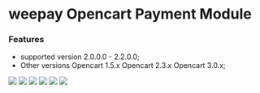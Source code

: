 # weepay Opencart Payment Module 
  ### Features
  
  - supported version  2.0.0.0 - 2.2.0.0;
  - Other versions Opencart 1.5.x  Opencart 2.3.x Opencart 3.0.x;

![](https://img.shields.io/github/stars/pandao/editor.md.svg) ![](https://img.shields.io/github/forks/pandao/editor.md.svg) ![](https://img.shields.io/github/tag/pandao/editor.md.svg) ![](https://img.shields.io/github/release/pandao/editor.md.svg) ![](https://img.shields.io/github/issues/pandao/editor.md.svg) ![](https://img.shields.io/bower/v/editor.md.svg)



